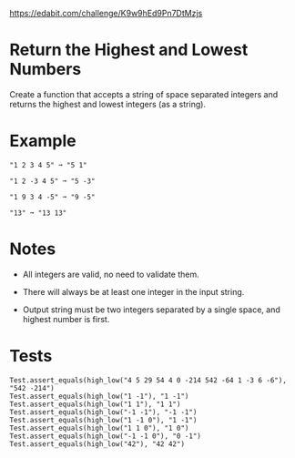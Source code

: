 https://edabit.com/challenge/K9w9hEd9Pn7DtMzjs

# Return the Highest and Lowest Numbers

Create a function that accepts a string of space separated integers and returns the highest and lowest integers (as a string).

# Example

```
"1 2 3 4 5" ➞ "5 1"

"1 2 -3 4 5" ➞ "5 -3"

"1 9 3 4 -5" ➞ "9 -5"

"13" ➞ "13 13"
```

# Notes

* All integers are valid, no need to validate them.

* There will always be at least one integer in the input string.

* Output string must be two integers separated by a single space, and highest number is first.

# Tests

```
Test.assert_equals(high_low("4 5 29 54 4 0 -214 542 -64 1 -3 6 -6"), "542 -214")
Test.assert_equals(high_low("1 -1"), "1 -1")
Test.assert_equals(high_low("1 1"), "1 1")
Test.assert_equals(high_low("-1 -1"), "-1 -1")
Test.assert_equals(high_low("1 -1 0"), "1 -1")
Test.assert_equals(high_low("1 1 0"), "1 0")
Test.assert_equals(high_low("-1 -1 0"), "0 -1")
Test.assert_equals(high_low("42"), "42 42")
```
